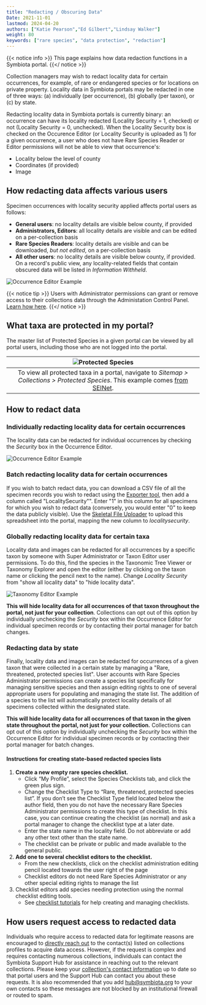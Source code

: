 ```yaml
---
title: "Redacting / Obscuring Data"
Date: 2021-11-01
lastmod: 2024-04-20
authors: ["Katie Pearson","Ed Gilbert","Lindsay Walker"]
weight: 80
keywords: ["rare species", "data protection", "redaction"]
---
```


{{< notice info >}}
  This page explains how data redaction functions in a Symbiota portal.
{{</ notice >}}

Collection managers may wish to redact locality data for certain occurrences, for example, of rare or endangered species or for locations on private property. Locality data in Symbiota portals may be redacted in one of three ways: (a) individually (per occurrence), (b) globally (per taxon), or (c) by state.

Redacting locality data in Symbiota portals is currently binary: an occurrence can have its locality redacted (Locality Security = 1, checked) or not (Locality Security = 0, unchecked). When the Locality Security box is checked on the Occurence Editor (or Locality Security is uploaded as 1) for a given occurrence, a user who does not have Rare Species Reader or Editor permissions will not be able to view that occurrence's:
  * Locality below the level of county
  * Coordinates (if provided)
  * Image
  
## How redacting data affects various users

Specimen occurrences with locality security applied affects portal users as follows:

 * **General users**: no locality details are visible below county, if provided
 * **Administrators, Editors**: all locality details are visible and can be edited on a per-collection basis
 * **Rare Species Readers**: locality details are visible and can be downloaded, _but not edited_, on a per-collection basis
 * **All other users**: no locality details are visible below county, if provided. On a record's public view, any locality-related fields that contain obscured data will be listed in _Information Withheld_.
 
 ![Occurrence Editor Example](/symbiota-docs/images/redaction_informationwithheld.png)
 
 {{< notice tip >}}
  Users with Administrator permissions can grant or remove access to their collections data through the Administation Control Panel. [Learn how here](/symbiota-docs/coll_manager/users/).
{{</ notice >}}

## What taxa are protected in my portal?
  
The master list of Protected Species in a given portal can be viewed by all portal users, including those who are not logged into the portal.

| ![Protected Species](/symbiota-docs/images/redaction_protectedspecies.png) |
|:--:|
| To view all protected taxa in a portal, navigate to _Sitemap > Collections > Protected Species_. This example comes [from SEINet](https://swbiodiversity.org/seinet/collections/misc/protectedspecies.php). |

## How to redact data

### Individually redacting locality data for certain occurrences

The locality data can be redacted for individual occurrences by checking the _Security_ box in the Occurrence Editor.

![Occurrence Editor Example](/symbiota-docs/images/redaction_occurrenceeditor.png)

### Batch redacting locality data for certain occurrences

If you wish to batch redact data, you can download a CSV file of all the specimen records you wish to redact using the [Exporter tool](/symbiota-docs/coll_manager/download/exporter/), then add a column called "LocalitySecurity"". Enter "1" in this column for all specimens for which you wish to redact data (conversely, you would enter "0" to keep the data publicly visible). Use the [Skeletal File Uploader](/symbiota-docs/coll_manager/upload/) to upload this spreadsheet into the portal, mapping the new column to _localitysecurity_.

### Globally redacting locality data for certain taxa

Locality data and images can be redacted for all occurrences by a specific taxon by someone with Super Administrator or Taxon Editor user permissions. To do this, find the species in the Taxonomic Tree Viewer or Taxonomy Explorer and open the editor (either by clicking on the taxon name or clicking the pencil next to the name). Change _Locality Security_ from "show all locality data" to "hide locality data".

![Taxonomy Editor Example](/symbiota-docs/images/taxoneditorexample.PNG)

**This will hide locality data for all occurrences of that taxon throughout the portal, not just for your collection**. Collections can opt out of this option by individually unchecking the _Security_ box within the Occurrence Editor for individual specimen records or by contacting their portal manager for batch changes.

### Redacting data by state

Finally, locality data and images can be redacted for occurrences of a given taxon that were collected in a certain state by managing a "Rare, threatened, protected species list". User accounts with Rare Species Administrator permissions can create a species list specifically for managing sensitive species and then assign editing rights to one of several appropriate users for populating and managing the state list. The addition of a species to the list will automatically protect locality details of all specimens collected within the designated state.

**This will hide locality data for all occurrences of that taxon in the given state throughout the portal, not just for your collection.** Collections can opt out of this option by individually unchecking the _Security_ box within the Occurrence Editor for individual specimen records or by contacting their portal manager for batch changes.

#### Instructions for creating state-based redacted species lists

1. **Create a new empty rare species checklist.**
    * Click “My Profile”, select the Species Checklists tab, and click the green plus sign.
    * Change the Checklist Type to “Rare, threatened, protected species list”. If you don’t see the Checklist Type field located below the author field, then you do not have the necessary Rare Species Administrator permissions to create this type of checklist. In this case, you can continue creating the checklist (as normal) and ask a portal manager to change the checklist type at a later date.
    * Enter the state name in the locality field. Do not abbreviate or add any other text other than the state name.
    * The checklist can be private or public and made available to the general public.
2. **Add one to several checklist editors to the checklist.**
    * From the new checklists, click on the checklist administration editing pencil located towards the user right of the page
    * Checklist editors do not need Rare Species Administrator or any other special editing rights to manage the list
3. Checklist editors add species needing protection using the normal checklist editing tools.
    * See [checklist tutorials](/symbiota-docs/user/checklist/) for help creating and managing checklists.
    
## How users request access to redacted data

Individuals who require access to redacted data for legitimate reasons are encouraged to [directly reach out](/symbiota-docs/user/contact/) to the contact(s) listed on collections profiles to acquire data access. However, if the request is complex and requires contacting numerous collections, individuals can contact the Symbiota Support Hub for assistance in reaching out to the relevant collections. Please keep your [collection's contact information](/symbiota-docs/coll_manager/metadata/#collectioncontacts) up to date so that portal users and the Support Hub can contact you about these requests. It is also recommended that you add hub@symbiota.org to your own contacts so these messages are not blocked by an institutional firewall or routed to spam.


